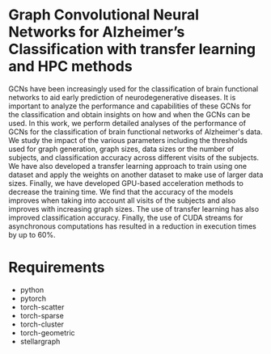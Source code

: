 # Graph Convolutional Neural Networks for Alzheimer’s Classification with transfer learning and HPC methods

GCNs have been increasingly used for the classification of brain functional networks to aid early prediction of neurodegenerative diseases. It is important to analyze the performance and capabilities of these GCNs for the classification and obtain insights on how and when the GCNs can be used. In this work, we perform detailed analyses of the performance of GCNs for the classification of brain functional networks of Alzheimer's data. We study the impact of the various parameters including the thresholds used for graph generation, graph sizes, data sizes or the number of subjects, and classification accuracy across different visits of the subjects. We have also developed a transfer learning approach to train using one dataset and apply the weights on another dataset to make use of larger data sizes. Finally, we have developed GPU-based acceleration methods to decrease the training time. We find that the accuracy of the models improves when taking into account all visits of the subjects and also improves with increasing graph sizes. The use of transfer learning has also improved classification accuracy. Finally, the use of CUDA streams for asynchronous computations has resulted in a reduction in execution times by up to 60\%.

# Requirements

* python
* pytorch
* torch-scatter
* torch-sparse
* torch-cluster
* torch-geometric
* stellargraph
